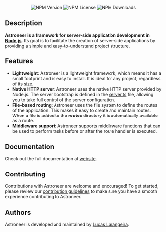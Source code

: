 <p align="center">
  <a href="https://astroneer.dev/" target="blank"></a>
</p>
<p align="center">
  <img alt="NPM Version" src="https://img.shields.io/npm/v/%40astroneer%2Fcore?style=for-the-badge&logo=npm&label=%20&color=%23000000">
  <img alt="NPM License" src="https://img.shields.io/npm/l/%40astroneer%2Fcore?style=for-the-badge&labelColor=%23000000&color=%233DA639">
  <img alt="NPM Downloads" src="https://img.shields.io/npm/dm/%40astroneer%2Fcore?style=for-the-badge&labelColor=%23000000&color=%23F6511D">
</p>

## Description

**Astroneer is a framework for server-side application development in [Node.js]**. Its goal is to facilitate the creation of server-side applications by providing a simple and easy-to-understand project structure.

## Features

- **Lightweight**: Astroneer is a lightweight framework, which means it has a small footprint and is easy to install. It is ideal for any project, regardless of its size.
- **Native HTTP server**: Astroneer uses the native HTTP server provided by Node.js. The server bootstrap is defined in the [server.ts] file, allowing you to take full control of the server configuration.
- **File-based routing**: Astroneer uses the file system to define the routes of the application. This makes it easy to create and maintain routes. When a file is added to the **routes** directory it is automatically available as a route.
- **Middleware support**: Astroneer supports middleware functions that can be used to perform tasks before or after the route handler is executed.

## Documentation

Check out the full documentation at [website].

## Contributing

Contributions with Astroneer are welcome and encouraged! To get started, please review our [contribution guidelines](CONTRIBUTING.md) to make sure you have a smooth experience contributing to Astroneer.

## Authors

Astroneer is developed and maintained by [Lucas Larangeira].

[Lucas Larangeira]: https://lucaslarangeira.com
[website]: https://astroneer.dev
[server.ts]: templates/default/src/server.ts
[Node.js]: https://nodejs.org/en/
